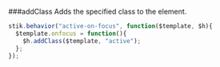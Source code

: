 ###addClass
Adds the specified class to the element.

```javascript
stik.behavior("active-on-focus", function($template, $h){
  $template.onfocus = function(){
    $h.addClass($template, "active");
  };
});
```
